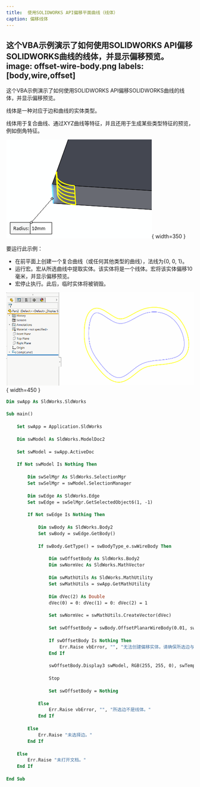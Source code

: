 ```yaml
---
title:  使用SOLIDWORKS API偏移平面曲线（线体）
caption: 偏移线体
---
```

 这个VBA示例演示了如何使用SOLIDWORKS API偏移SOLIDWORKS曲线的线体，并显示偏移预览。
image: offset-wire-body.png
labels: [body,wire,offset]
---

这个VBA示例演示了如何使用SOLIDWORKS API偏移SOLIDWORKS曲线的线体，并显示偏移预览。

线体是一种对应于边和曲线的实体类型。

线体用于复合曲线、通过XYZ曲线等特征，并且还用于生成某些类型特征的预览，例如倒角特征。

![倒角预览](fillet-preview.png){ width=350 }

要运行此示例：

* 在前平面上创建一个复合曲线（或任何其他类型的曲线），法线为{0, 0, 1}。
* 运行宏。宏从所选曲线中提取实体。该实体将是一个线体。宏将该实体偏移10毫米，并显示偏移预览。
* 宏停止执行。此后，临时实体将被销毁。

![偏移线体](offset-wire-body.png){ width=450 }

```vb
Dim swApp As SldWorks.SldWorks

Sub main()

    Set swApp = Application.SldWorks
    
    Dim swModel As SldWorks.ModelDoc2
    
    Set swModel = swApp.ActiveDoc
    
    If Not swModel Is Nothing Then
        
        Dim swSelMgr As SldWorks.SelectionMgr
        Set swSelMgr = swModel.SelectionManager
        
        Dim swEdge As SldWorks.Edge
        Set swEdge = swSelMgr.GetSelectedObject6(1, -1)
        
        If Not swEdge Is Nothing Then
        
            Dim swBody As SldWorks.Body2
            Set swBody = swEdge.GetBody()
            
            If swBody.GetType() = swBodyType_e.swWireBody Then
                
                Dim swOffsetBody As SldWorks.Body2
                Dim swNormVec As SldWorks.MathVector
                
                Dim swMathUtils As SldWorks.MathUtility
                Set swMathUtils = swApp.GetMathUtility
                
                Dim dVec(2) As Double
                dVec(0) = 0: dVec(1) = 0: dVec(2) = 1
                
                Set swNormVec = swMathUtils.CreateVector(dVec)
                
                Set swOffsetBody = swBody.OffsetPlanarWireBody(0.01, swNormVec, swOffsetPlanarWireBodyOptions_e.swOffsetPlanarWireBodyOptions_GapFillExtend)
                
                If swOffsetBody Is Nothing Then
                    Err.Raise vbError, "", "无法创建偏移实体。请确保所选边与dVec变量中指定的平面上相同。"
                End If
                
                swOffsetBody.Display3 swModel, RGB(255, 255, 0), swTempBodySelectOptions_e.swTempBodySelectOptionNone
                
                Stop
                
                Set swOffsetBody = Nothing
                
            Else
                Err.Raise vbError, "", "所选边不是线体。"
            End If
        
        Else
            Err.Raise "未选择边。"
        End If
        
    Else
        Err.Raise "未打开文档。"
    End If
    
End Sub
```
